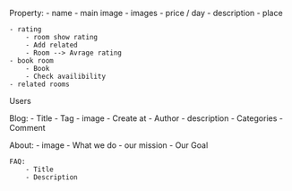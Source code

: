 Property:
    - name
    - main image
    - images
    - price / day
    - description
    - place


    - rating
        - room show rating
        - Add related 
        - Room --> Avrage rating
    - book room
        - Book 
        - Check availibility
    - related rooms

Users

Blog:
    - Title
    - Tag
    - image
    - Create at 
    - Author
    - description
    - Categories
    - Comment

About:
    - image
    - What we do
    - our mission
    - Our Goal

    FAQ:
        - Title
        - Description